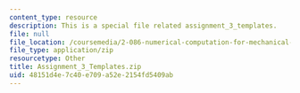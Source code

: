 ```yaml
---
content_type: resource
description: This is a special file related assignment_3_templates.
file: null
file_location: /coursemedia/2-086-numerical-computation-for-mechanical-engineers-fall-2014/48151d4e7c40e709a52e2154fd5409ab_Assignment_3_Templates.zip
file_type: application/zip
resourcetype: Other
title: Assignment_3_Templates.zip
uid: 48151d4e-7c40-e709-a52e-2154fd5409ab
---
```

